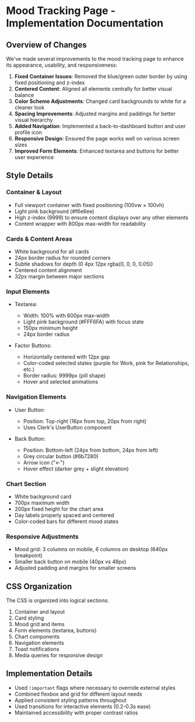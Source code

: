 # Mood Tracking Page - Implementation Documentation

## Overview of Changes
We've made several improvements to the mood tracking page to enhance its appearance, usability, and responsiveness:

1. **Fixed Container Issues**: Removed the blue/green outer border by using fixed positioning and z-index
2. **Centered Content**: Aligned all elements centrally for better visual balance
3. **Color Scheme Adjustments**: Changed card backgrounds to white for a cleaner look
4. **Spacing Improvements**: Adjusted margins and paddings for better visual hierarchy
5. **Added Navigation**: Implemented a back-to-dashboard button and user profile icon
6. **Responsive Design**: Ensured the page works well on various screen sizes
7. **Improved Form Elements**: Enhanced textarea and buttons for better user experience

## Style Details

### Container & Layout
- Full viewport container with fixed positioning (100vw × 100vh)
- Light pink background (#f6e6ee)
- High z-index (9999) to ensure content displays over any other elements
- Content wrapper with 800px max-width for readability

### Cards & Content Areas
- White background for all cards
- 24px border radius for rounded corners
- Subtle shadows for depth (0 4px 12px rgba(0, 0, 0, 0.05))
- Centered content alignment
- 32px margin between major sections

### Input Elements
- Textarea:
  - Width: 100% with 600px max-width
  - Light pink background (#FFF6FA) with focus state
  - 150px minimum height
  - 24px border radius
  
- Factor Buttons:
  - Horizontally centered with 12px gap
  - Color-coded selected states (purple for Work, pink for Relationships, etc.)
  - Border radius: 9999px (pill shape)
  - Hover and selected animations

### Navigation Elements
- User Button:
  - Position: Top-right (16px from top, 20px from right)
  - Uses Clerk's UserButton component
  
- Back Button:
  - Position: Bottom-left (24px from bottom, 24px from left)
  - Grey circular button (#6b7280)
  - Arrow icon ("←")
  - Hover effect (darker grey + slight elevation)

### Chart Section
- White background card
- 700px maximum width
- 200px fixed height for the chart area
- Day labels properly spaced and centered
- Color-coded bars for different mood states

### Responsive Adjustments
- Mood grid: 3 columns on mobile, 6 columns on desktop (640px breakpoint)
- Smaller back button on mobile (40px vs 48px)
- Adjusted padding and margins for smaller screens

## CSS Organization
The CSS is organized into logical sections:
1. Container and layout
2. Card styling
3. Mood grid and items
4. Form elements (textarea, buttons)
5. Chart components
6. Navigation elements
7. Toast notifications
8. Media queries for responsive design

## Implementation Details
- Used `!important` flags where necessary to override external styles
- Combined flexbox and grid for different layout needs
- Applied consistent styling patterns throughout
- Used transitions for interactive elements (0.2-0.3s ease)
- Maintained accessibility with proper contrast ratios